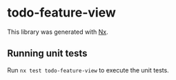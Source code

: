 # todo-feature-view

This library was generated with [Nx](https://nx.dev).

## Running unit tests

Run `nx test todo-feature-view` to execute the unit tests.
